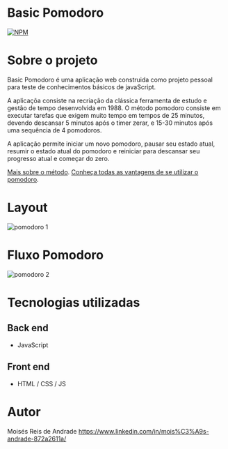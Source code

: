 # Basic Pomodoro

[![NPM](https://img.shields.io/npm/l/react)](https://github.com/devsuperior/sds1-wmazoni/blob/master/LICENSE)

# Sobre o projeto

Basic Pomodoro é uma aplicação web construida como projeto pessoal para teste de conhecimentos básicos de javaScript.

A aplicaçõa consiste na recriação da clássica ferramenta de estudo e gestão de tempo desenvolvida em 1988.
O método pomodoro consiste em executar tarefas que exigem muito tempo em tempos de 25 minutos, devendo descansar 5 minutos após o timer zerar, e 15-30 minutos após uma sequência de 4 pomodoros.

A aplicação permite iniciar um novo pomodoro, pausar seu estado atual, resumir o estado atual do pomodoro e reiniciar para descansar seu progresso atual e começar do zero.

[Mais sobre o método](https://pt.wikipedia.org/wiki/T%C3%A9cnica_pomodoro "Site Wikipedia").
[Conheça todas as vantagens de se utilizar o pomodoro](https://c2ti.com.br/blog/entenda-porque-a-tecnica-pomodoro-funciona-e-saiba-como-ser-muito-mais-produtivo-boas-praticas "Site  C2TI").

# Layout 

![pomodoro 1](https://github.com/bkmoises/pomodoro/blob/main/assets/img/pomodoro.png)

# Fluxo Pomodoro

![pomodoro 2](https://github.com/bkmoises/pomodoro/blob/main/assets/img/fluxo-pomodoro.png)

# Tecnologias utilizadas
## Back end
- JavaScript

## Front end
- HTML / CSS / JS

# Autor

Moisés Reis de Andrade
https://www.linkedin.com/in/mois%C3%A9s-andrade-872a2611a/
